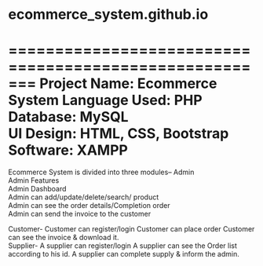 # ecommerce_system.github.io
 ======================================================= 
 Project Name:              Ecommerce System
 Language Used:           PHP
 Database:                      MySQL  
 UI Design:                      HTML, CSS, Bootstrap 
 Software:                       XAMPP
 ======================================================= 
 Ecommerce System is divided into three modules– 
 Admin      
 Admin Features     
 Admin Dashboard      
 Admin can add/update/delete/search/ product     
 Admin can see the order details/Completion order     
 Admin can send the invoice to the customer   
 
 Customer- Customer can register/login 
 Customer can place order Customer can see the invoice & download it.   
 Supplier- A supplier can register/login 
 A supplier can see the Order list according to his id. 
 A supplier can complete supply & inform the admin.
